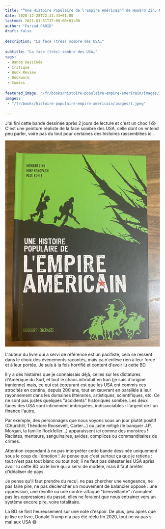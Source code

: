 ```yaml
---
title: "“Une Histoire Populaire de l'Empire Américain“ de Howard Zin, Mike Konopacki et Paul Buhle"
date: 2020-12-28T22:31:43+01:00
lastmod: 2021-01-31T17:00:00+01:00
author: "Farzad FARID"
draft: false

description: "La face (très) sombre des USA…"

subtitle: "La face (très) sombre des USA…"
tags:
 - Bande Dessinée
 - Critique
 - Book Review
 - Bookworm
 - Comics

featured_image: "/fr/books/histoire-populaire-empire-americain/images/1.jpeg" 
images:
 - "/fr/books/histoire-populaire-empire-americain/images/1.jpeg"

---
```


J'ai fini cette bande dessinée après 2 jours de lecture et c'est un choc ! :scream: C'est une peinture réaliste de la face sombre des USA, celle dont on entend peu parler, voire pas du tout pour certaines des histoires rassemblées ici.

![image](images/1.jpeg#layoutTextWidth)

L'auteur du livre qui a servi de référence est un pacifiste, cela se ressent dans le choix des événements racontés, mais ça n'enlève rien à leur force et à leur portée. Je suis à la fois horrifié et content d'avoir lu cette BD.

Il y a des histoires que je connaissais déjà, celles sur les dictatures d'Amérique du Sud, et tout le chaos introduit en Iran (je suis d'origine iranienne) mais, ce qui est écœurant est que les USA ont commis ces atrocités en continu, depuis 200 ans, tout en œuvrant en parallèle à leur rayonnement dans les domaines littéraires, artistiques, scientifiques, etc. Ce ne sont pas justes quelques "accidents" historiques sombre. Les deux faces des USA sont intimement imbriquées, indissociables : l'argent de l'un finance l'autre.

Par exemple, des personnages que nous voyons sous un jour plutôt positif (Churchill, Théodore Roosevelt, Carter…) ou juste mitigé (le banquer J.P. Morgan, la famille Rockfeller…) apparaissent ici comme des monstres ! Racistes, menteurs, sanguinaires, avides, complices ou commanditaires de crimes.

Attention cependant à ne pas interpréter cette bande dessinée uniquement sous le coup
de l'émotion ! Je pense que c'est surtout ça que je retiens : tout n'est pas tout blanc ou tout noir, il ne faut pas détester les USA après avoir lu cette BD ou le livre qui a servi de modèle, mais il faut arrêter d'idéaliser de pays.

Je pense qu'il faut prendre du recul, ne pas chercher une vengeance, ne pas faire pire, ne pas déclencher un mouvement de balancier opposé : une oppression, une révolte ou une contre-attaque "bienveillante" n'annulent pas les oppressions du passé, elles ne feraient que nous entrainer vers un système encore pire, voire totalitaire.

La BD se finit heureusement sur une note d'espoir. De plus, peu après que je lise ce livre, Donald Trump n'a pas été réélu fin 2020, tout ne va pas si mal aux USA :sweat_smile:
